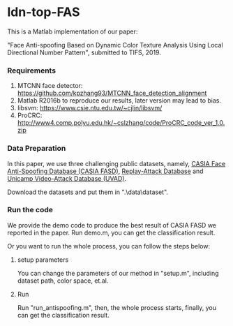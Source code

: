 # ldn-top-FAS

This is a Matlab implementation of our paper:

"Face Anti-spoofing Based on Dynamic Color Texture Analysis Using Local Directional Number Pattern", submitted to TIFS, 2019.

### Requirements

1. MTCNN face detector: https://github.com/kpzhang93/MTCNN_face_detection_alignment
2. Matlab R2016b to reproduce our results, later version may lead to bias.
3. libsvm:  https://www.csie.ntu.edu.tw/~cjlin/libsvm/ 
4. ProCRC: http://www4.comp.polyu.edu.hk/~cslzhang/code/ProCRC_code_ver_1.0.zip

### Data Preparation

In this paper, we use three challenging public datasets, namely, [CASIA Face Anti-Spoofing Database (CASIA FASD)](https://pythonhosted.org/bob.db.casia_fasd/#), [Replay-Attack Database](https://www.idiap.ch/dataset/replayattack) and  [Unicamp Video-Attack Database (UVAD)]().  

Download the datasets and put them in ".\data\dataset\".

### Run the code

We provide the demo code to produce the best result  of CASIA FASD we reported in the paper.  Run demo.m,  you can get the classification result.

Or you want to run the whole process, you can follow the steps below:

1. setup parameters

   You can change the parameters of our method in "setup.m", including dataset path, color space, et.al.

2. Run 

   Run "run_antispoofing.m", then, the whole process starts, finally, you can get the classification result.

